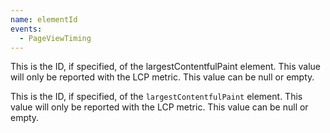 ```yaml
---
name: elementId
events:
  - PageViewTiming
---
```


This is the ID, if specified, of the largestContentfulPaint element. This value will only be reported with the LCP metric. This value can be null or empty.

This is the ID, if specified, of the `largestContentfulPaint` element. This value will only be reported with the LCP metric. This value can be null or empty.